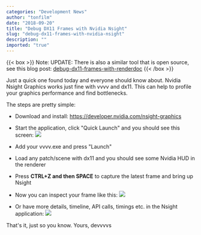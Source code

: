 ```yaml
---
categories: "Development News"
author: "tonfilm"
date: "2018-09-20"
title: "Debug DX11 Frames with Nvidia Nsight"
slug: "debug-dx11-frames-with-nvidia-nsight"
description: ""
imported: "true"
---
```



{{< box >}}
Note:
UPDATE: There is also a similar tool that is open source, see this blog post: [debug-dx11-frames-with-renderdoc](/blog/2018/debug-dx11-frames-with-renderdoc)
{{< /box >}}

Just a quick one found today and everyone should know about. Nvidia Nsight Graphics works just fine with vvvv and dx11. This can help to profile your graphics performance and find bottlenecks.

The steps are pretty simple:

- Download and install: https://developer.nvidia.com/nsight-graphics

- Start the application, click "Quick Launch" and you should see this screen:
![](01_QuickLaunch.PNG) 

- Add your vvvv.exe and press "Launch"

- Load any patch/scene with dx11 and you should see some Nvidia HUD in the renderer

- Press **CTRL+Z and then SPACE** to capture the latest frame and bring up Nsight

- Now you can inspect your frame like this:
![](eO1heDllNp.gif) 

- Or have more details, timeline, API calls, timings etc. in the Nsight application:
![](02_Inspect.PNG) 

That's it, just so you know.
Yours, devvvvs